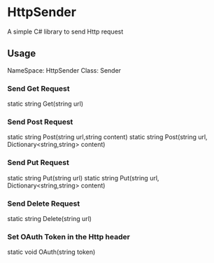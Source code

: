 # HttpSender
A simple C# library to send Http request

## Usage
NameSpace: HttpSender
Class: Sender

### Send Get Request
static string Get(string url)

### Send Post Request
static string Post(string url,string content)
static string Post(string url, Dictionary<string,string> content)

### Send Put Request
static string Put(string url)
static string Put(string url, Dictionary<string,string> content)

### Send Delete Request
static string Delete(string url)

### Set OAuth Token in the Http header
static void OAuth(string token)
